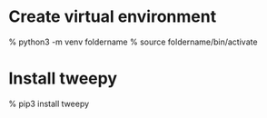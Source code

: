 # Create virtual environment

% python3 -m venv foldername
% source foldername/bin/activate

# Install tweepy

% pip3 install tweepy
